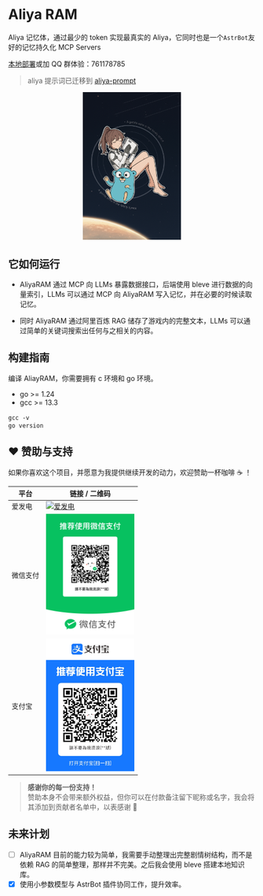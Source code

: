 # Aliya RAM

Aliya 记忆体，通过最少的 token 实现最真实的 Aliya，它同时也是一个`AstrBot`友好的记忆持久化 MCP Servers

[本地部署](./docs/deploy.md)或加 QQ 群体验：761178785

> aliya 提示词已迁移到 [aliya-prompt](https://github.com/ctrlkk/aliya-prompt)

<div style="text-align:center;">
  <img src="./docs/images/aliya_go.png" width="200px" alt="Aliya GO" />
</div>

## 它如何运行

- AliyaRAM 通过 MCP 向 LLMs 暴露数据接口，后端使用 bleve 进行数据的向量索引，LLMs 可以通过 MCP 向 AliyaRAM 写入记忆，并在必要的时候读取记忆。

- 同时 AliyaRAM 通过阿里百炼 RAG 储存了游戏内的完整文本，LLMs 可以通过简单的关键词搜索出任何与之相关的内容。

## 构建指南

编译 AliayRAM，你需要拥有 c 环境和 go 环境。

- go >= 1.24
- gcc >= 13.3

```shell
gcc -v
go version
```

## ❤️ 赞助与支持

如果你喜欢这个项目，并愿意为我提供继续开发的动力，欢迎赞助一杯咖啡 ☕️ ！

| 平台 | 链接 / 二维码 |
|------|---------------|
| 爱发电 | [![爱发电](https://img.shields.io/badge/爱发电-赞助-red?style=flat-square&logo=data:image/svg+xml;base64,PHN2ZyB4bWxucz0iaHR0cDovL3d3dy53My5vcmcvMjAwMC9zdmciIHZpZXdCb3g9IjAgMCAyNCAyNCI+PHBhdGggZmlsbD0iI0ZGNUQ1RCIgZD0iTTEyIDIxLjM1bC0xLjQ1LTEuMzJDNS40IDE1LjM2IDIgMTIuMjggMiA4LjUgMiA1LjQyIDQuNDIgMyA3LjUgM2MxLjc0IDAgMy40MS44MSA0LjUgMi4wOUMxMy4wOSAzLjgxIDE0Ljc2IDMgMTYuNSAzIDE5LjU4IDMgMjIgNS40MiAyMiA4LjVjMCAzLjc4LTMuNCA2Ljg2LTguNTUgMTEuNTRMMTIgMjEuMzV6Ii8+PC9zdmc+)](https://afdian.com/a/ctrlkk) |
| 微信支付 | <img src="/docs/pay/wechatpay.png" width="180" alt="微信赞助码" /> |
| 支付宝 | <img src="/docs/pay/alipay.jpg" width="180" alt="支付宝赞助码" /> |

> **感谢你的每一份支持！**  
> 赞助本身不会带来额外权益，但你可以在付款备注留下昵称或名字，我会将其添加到贡献者名单中，以表感谢 🙏

## 未来计划

- [ ] AliyaRAM 目前的能力较为简单，我需要手动整理出完整剧情树结构，而不是依赖 RAG 的简单整理，那样并不完美。之后我会使用 bleve 搭建本地知识库。
- [x] 使用小参数模型与 AstrBot 插件协同工作，提升效率。
